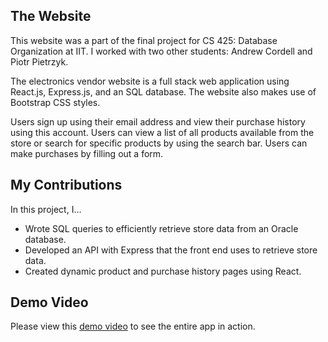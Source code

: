 ## The Website

This website was a part of the final project for CS 425: Database Organization at IIT. I worked with two other students: Andrew Cordell and Piotr Pietrzyk.

The electronics vendor website is a full stack web application using React.js, Express.js, and an SQL database. The website also makes use of Bootstrap CSS styles.

Users sign up using their email address and view their purchase history using this account. Users can view a list of all products available from the store or search for specific products by using the search bar. Users can make purchases by filling out a form.


## My Contributions
In this project, I...
- Wrote SQL queries to efficiently retrieve store data from an Oracle database.
- Developed an API with Express that the front end uses to retrieve store data.
- Created dynamic product and purchase history pages using React.

## Demo Video
Please view this [demo video](https://drive.google.com/file/d/1qJhA9rHUpj2zPMSj_vdMQ7epneNVImbM/view?usp=sharing) to see the entire app in action.
